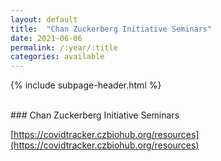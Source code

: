 ```yaml
---
layout: default
title:  "Chan Zuckerberg Initiative Seminars"
date: 2021-06-06
permalink: /:year/:title
categories: available
---
```


{% include subpage-header.html %}

 <br />
### Chan Zuckerberg Initiative Seminars

[https://covidtracker.czbiohub.org/resources](https://covidtracker.czbiohub.org/resources)

